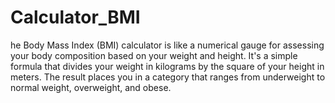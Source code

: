# Calculator_BMI
he Body Mass Index (BMI) calculator is like a numerical gauge for assessing your body composition based on your weight and height. It's a simple formula that divides your weight in kilograms by the square of your height in meters. The result places you in a category that ranges from underweight to normal weight, overweight, and obese.
